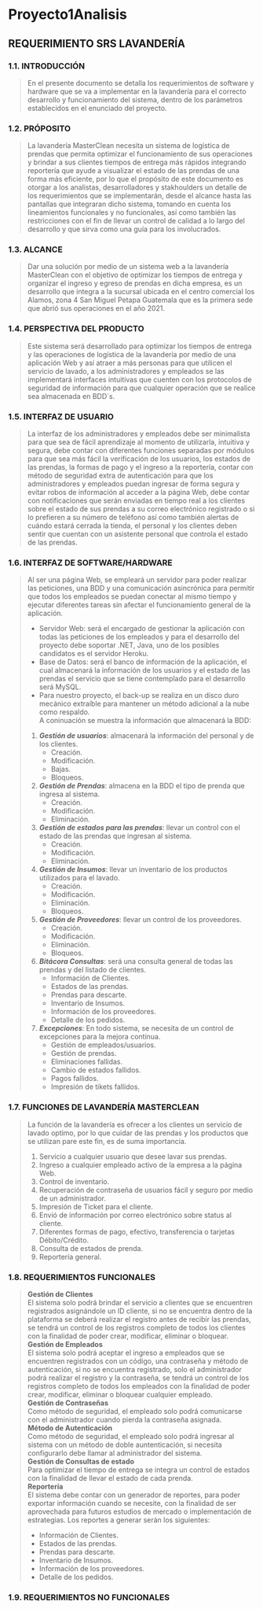 # Proyecto1Analisis
## REQUERIMIENTO SRS LAVANDERÍA<br>
### 1.1. INTRODUCCIÓN<br>
> En el presente documento se detalla los requerimientos de software y hardware 
> que se va a implementar en la lavandería para el correcto desarrollo y funcionamiento del sistema, 
> dentro de los parámetros establecidos en el enunciado del proyecto.  
### 1.2. PRÓPOSITO<br>
> La lavandería MasterClean necesita un sistema de logística de prendas que permita optimizar el 
> funcionamiento de sus operaciones y brindar a sus clientes tiempos de entrega más rápidos integrando 
> reportería que ayude a visualizar el estado de las prendas de una forma más eficiente, por lo que el 
> propósito de este documento es otorgar a los analistas, desarrolladores y stakhoulders un detalle 
> de los requerimientos que se implementarán, desde el alcance hasta las pantallas que integraran dicho sistema, 
> tomando en cuenta los lineamientos funcionales y no funcionales, así como también las restricciones 
> con el fin de llevar un control de calidad a lo largo del desarrollo y que sirva como una guía para los involucrados.  
### 1.3. ALCANCE<br>
> Dar una solución por medio de un sistema web a la lavandería MasterClean con el objetivo de optimizar los tiempos de 
> entrega y organizar el ingreso y egreso de prendas en dicha empresa, es un desarrollo que integra a la sucursal 
> ubicada en el centro comercial los Alamos, zona 4 San Miguel Petapa Guatemala que es la primera sede que abrió sus 
> operaciones en el año 2021.  
### 1.4. PERSPECTIVA DEL PRODUCTO<br>
> Este sistema será desarrollado para optimizar los tiempos de entrega y las operaciones de logística de la lavandería 
> por medio de una aplicación Web y así atraer a más personas para que utilicen el servicio de lavado, a los 
> administradores y empleados se las implementará interfaces intuitivas que cuenten con los protocolos de seguridad 
> de información para que cualquier operación que se realice sea almacenada en BDD´s.  
### 1.5. INTERFAZ DE USUARIO<br>
> La interfaz de los administradores y empleados debe ser minimalista para que sea de fácil aprendizaje al momento 
> de utilizarla, intuitiva y segura, debe contar con diferentes funciones separadas por módulos para que sea más 
> fácil la verificación de los usuarios, los estados de las prendas, la formas de pago y el ingreso a la reportería, 
> contar con método de seguridad extra de autenticación para que los administradores y empleados puedan ingresar de forma 
> segura y evitar robos de información al acceder a la página Web, debe contar con notificaciones que serán enviadas 
> en tiempo real a los clientes sobre el estado de sus prendas a su correo electrónico registrado o si lo prefieren 
> a su número de teléfono así como también alertas de cuándo estará cerrada la tienda, el personal y los clientes 
> deben sentir que cuentan con un asistente personal que controla el estado de las prendas.  
### 1.6. INTERFAZ DE SOFTWARE/HARDWARE<br>
> Al ser una página Web, se empleará un servidor para poder realizar las peticiones, una BDD y una comunicación 
> asincrónica para permitir que todos los empleados se puedan conectar al mismo tiempo y ejecutar diferentes tareas 
> sin afectar el funcionamiento general de la aplicación.  
>  - Servidor Web: será el encargado de gestionar la aplicación con todas las peticiones de los empleados y para el 
>  desarrollo del proyecto debe soportar .NET, Java, uno de los posibles candidatos es el servidor Heroku.  
>  - Base de Datos: será el banco de información de la aplicación, el cual almacenará la información de los usuarios 
>  y el estado de las prendas el servicio que se tiene contemplado para el desarrollo será MySQL.  
>  - Para nuestro proyecto, el back-up se realiza en un disco duro mecánico extraíble para mantener un método 
>  adicional a la nube como respaldo.  
> A coninuación se muestra la información que almacenará la BDD:  
>   1. ***Gestión de usuarios***: almacenará la información del personal y de los clientes.  
>       - Creación.  
>       - Modificación.  
>       - Bajas.  
>       - Bloqueos.  
>   2. ***Gestión de Prendas***: almacena en la BDD el tipo de prenda que ingresa al sistema.  
>       - Creación.  
>       - Modificación.  
>       - Eliminación.  
>   3. ***Gestión de estados para las prendas***: llevar un control con el estado de las prendas que ingresan al sistema.  
>       - Creación.  
>       - Modificación.  
>       - Eliminación.  
>   4. ***Gestión de Insumos***: llevar un inventario de los productos utilizados para el lavado.  
>       - Creación.  
>       - Modificación.  
>       - Eliminación.  
>       - Bloqueos.
>   5. ***Gestión de Proveedores***: llevar un control de los proveedores.  
>       - Creación.  
>       - Modificación.  
>       - Eliminación.  
>       - Bloqueos.  
>   6. ***Bitácora Consultas***: será una consulta general de todas las prendas y del listado de clientes.  
>       - Información de Clientes.  
>       - Estados de las prendas.  
>       - Prendas para descarte.  
>       - Inventario de Insumos.  
>       - Información de los proveedores.  
>       - Detalle de los pedidos.  
>   7. ***Excepciones***: En todo sistema, se necesita de un control de excepciones para la mejora continua.  
>       - Gestión de empleados/usuarios.  
>       - Gestión de prendas.  
>       - Eliminaciones fallidas.  
>       - Cambio de estados fallidos.  
>       - Pagos fallidos.  
>       - Impresión de tikets fallidos.  
### 1.7. FUNCIONES DE LAVANDERÍA MASTERCLEAN<br>
> La función de la lavandería es ofrecer a los clientes un servicio de lavado optimo, por lo que cuidar de las prendas y los productos que se utilizan pare este fin, es de suma importancia.  
>  1. Servicio a cualquier usuario que desee lavar sus prendas.  
>  2. Ingreso a cualquier empleado activo de la empresa a la página Web.  
>  3. Control de inventario.  
>  4. Recuperación de contraseña de usuarios fácil y seguro por medio de un administrador.  
>  5. Impresión de Ticket para el cliente.  
>  6. Envió de información por correo electrónico sobre status al cliente.  
>  7. Diferentes formas de pago, efectivo, transferencia o tarjetas Débito/Crédito.  
>  8. Consulta de estados de prenda.  
>  9. Reportería general.  
### 1.8. REQUERIMIENTOS FUNCIONALES<br>
>  **Gestión de Clientes**  
>   El sistema solo podrá brindar el servicio a clientes que se encuentren registrados asignándole un ID cliente, si no se encuentra dentro de la plataforma se deberá realizar el registro antes de recibir las prendas, se tendrá un control de los registros completo de todos los clientes con la finalidad de poder crear, modificar, eliminar o bloquear.  
>  **Gestión de Empleados**  
>   El sistema solo podrá aceptar el ingreso a empleados que se encuentren registrados con un código, una contraseña y método de autenticación, si no se encuentra registrado, solo el administrador podrá realizar el registro y la contraseña, se tendrá un control de los registros completo de todos los empleados con la finalidad de poder crear, modificar, eliminar o bloquear cualquier empleado.  
>  **Gestión de Contraseñas**  
>   Como método de seguridad, el empleado solo podrá comunicarse con el administrador cuando pierda la contraseña asignada.  
>  **Método de Autenticación**  
>   Como método de seguridad, el empleado solo podrá ingresar al sistema con un método de doble auntenticación, si necesita configurarlo debe llamar al administrador del sistema.  
>  **Gestión de Consultas de estado**  
>   Para optimizar el tiempo de entrega se integra un control de estados con la finalidad de llevar el estado de cada prenda.  
>  **Reportería**  
>   El sistema debe contar con un generador de reportes, para poder exportar información cuando se necesite, con la finalidad de ser aprovechada para futuros estudios de mercado o implementación de estrategias. Los reportes a generar serán los siguientes:  
>   - Información de Clientes.  
>   - Estados de las prendas.  
>   - Prendas para descarte.  
>   - Inventario de Insumos.  
>   - Información de los proveedores.  
>   - Detalle de los pedidos.  
### 1.9. REQUERIMIENTOS NO FUNCIONALES<br>





    